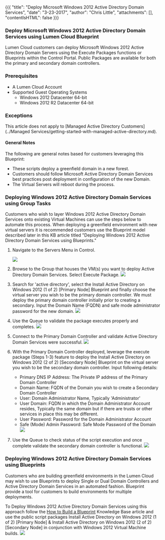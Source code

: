 {{{
  "title": "Deploy Microsoft Windows 2012 Active Directory Domain Services",
  "date": "3-23-2017",
  "author": "Chris Little",
  "attachments": [],
  "contentIsHTML": false
}}}

### Deploy Microsoft Windows 2012 Active Directory Domain Services using Lumen Cloud Blueprint
Lumen Cloud customers can deploy Microsoft Windows 2012 Active Directory Domain Servers using the Execute Packages functions or Blueprints within the Control Portal. Public Packages are available for both the primary and secondary domain controllers.

### Prerequisites
* A Lumen Cloud Account
* Supported Guest Operating Systems
  * Windows 2012 Datacenter 64-bit
  * Windows 2012 R2 Datacenter 64-bit

### Exceptions
This article does not apply to [Managed Active Directory Customers](../Managed Services/getting-started-with-managed-active-directory.md).

#### General Notes
The following are general notes based for customers leveraging this Blueprint:
* These scripts deploy a greenfield domain in a new forest.  
* Customers should follow Microsoft Active Directory Domain Services best practices post deployment in configuration of the new Domain.
* The Virtual Servers will reboot during the process.

### Deploying Windows 2012 Active Directory Domain Services using Group Tasks
Customers who wish to layer Windows 2012 Active Directory Domain Services onto existing Virtual Machines can use the steps below to automate this process. When deploying a greenfield environment with new virtual servers it is recommended customers use the Blueprint model described later in this KB article titled "Deploying Windows 2012 Active Directory Domain Services using Blueprints."

1. Navigate to the Servers Menu in Control.

   ![](../images/deploy-active-directory-1.png)

2. Browse to the Group that houses the VM(s) you want to deploy Active Directory Domain Services.  Select Execute Package.
   ![](../images/deploy-active-directory-2.png)
3. Search for 'active directory', select the Install Active Directory on Windows 2012 (1 of 2) [Primary Node] Blueprint and finally choose the virtual server you wish to be the primary domain controller. We must deploy the primary domain controller initially prior to creating a secondary. Input the Domain Name (FQDN) and safe mode administrator password for the new domain.
   ![](../images/deploy-active-directory-3.png)
4. Use the Queue to validate the package executes properly and completes.
   ![](../images/deploy-active-directory-4.png)
5. Connect to the Primary Domain Controller and validate Active Directory Domain Services were successful.
   ![](../images/deploy-active-directory-5.png)
6. With the Primary Domain Controller deployed, leverage the execute package (Steps 1-3) feature to deploy the Install Active Directory on Windows 2012 (2 of 2) [Secondary Node] Blueprint on the virtual server you wish to be the secondary domain controller. Input following details:
   * Primary DNS IP Address: The Private IP address of the Primary Domain Controller
   * Domain Name:  FQDN of the Domain you wish to create a Secondary Domain Controller
   * User:  Domain Administrator Name, Typically 'Administrator'
   * User Domain:  FQDN in which the Domain Administrator Account resides, Typically the same domain but if there are trusts or other services in place this may be different.  
   * User Password:  Password for the Domain Administrator Account
   * Safe (Mode) Admin Password: Safe Mode Password of the Domain
   ![](../images/deploy-active-directory-6.png)
7. Use the Queue to check status of the script execution and once complete validate the secondary domain controller is functional.
   ![](../images/deploy-active-directory-7.png)

### Deploying Windows 2012 Active Directory Domain Services using Blueprints
Customers who are building greenfield environments in the Lumen Cloud may wish to use Blueprints to deploy Single or Dual Domain Controllers and Active Directory Domain Services in an automated fashion. Blueprint provide a tool for customers to build environments for multiple deployments.  

To Deploy Windows 2012 Active Directory Domain Services using this approach follow the [How to Build a Blueprint](how-to-build-a-blueprint.md) Knowledge Base article and use the public script packages Install Active Directory on Windows 2012 (1 of 2) [Primary Node] & Install Active Directory on Windows 2012 (2 of 2) [Secondary Node] in conjunction with Windows 2012 Virtual Machine builds.
![](../images/deploy-active-directory-8.png)
